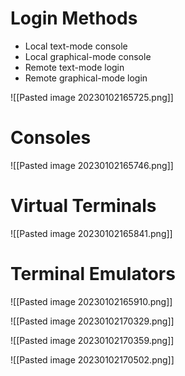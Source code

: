 # Login Methods

- Local text-mode console
- Local graphical-mode console
- Remote text-mode login
- Remote graphical-mode login


![[Pasted image 20230102165725.png]]

# Consoles

![[Pasted image 20230102165746.png]]

# Virtual Terminals

![[Pasted image 20230102165841.png]]

# Terminal Emulators

![[Pasted image 20230102165910.png]]

![[Pasted image 20230102170329.png]]

![[Pasted image 20230102170359.png]]

![[Pasted image 20230102170502.png]]

